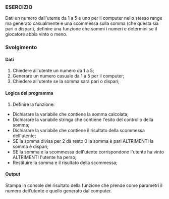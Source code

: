 ### ESERCIZIO
Dati un numero dall'utente da 1 a 5 e uno per il computer nello stesso range ma generato casualmente e una scommessa sulla somma (che questa sia pari o dispari), definire una funzione che sommi i numeri e determini se il giocatore abbia vinto o meno. 

### Svolgimento

#### Dati
1. Chiedere all'utente un numero da 1 a 5;
2. Generare un numero casuale da 1 a 5 per il computer;
3. Chiedere all'utente se la somma sarà pari o dispari;

#### Logica del programma
1. Definire la funzione:
 - Dichiarare la variabile che contiene la somma calcolata;
 - Dichiarare la variabile stringa che contiene l'esito del controllo della somma;
 - Dichiarare la variabile che contiene il risultato della scommessa dell'utente;
 - SE la somma divisa per 2 dà resto 0
 la somma è pari
 ALTRIMENTI la somma è dispari;
 - SE la somma e la scommessa dell'utente corrispondono
 l'utente ha vinto
 ALTRIMENTI l'utente ha perso;
 - Restituire la somma e il risultato della scommessa;

#### Output
Stampa in console del risultato della funzione che prende come parametri il numero dell'utente e quello generato dal computer.